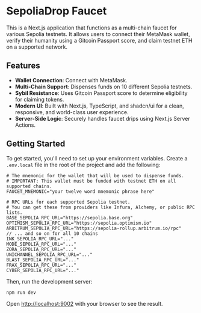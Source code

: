 # SepoliaDrop Faucet

This is a Next.js application that functions as a multi-chain faucet for various Sepolia testnets. It allows users to connect their MetaMask wallet, verify their humanity using a Gitcoin Passport score, and claim testnet ETH on a supported network.

## Features

- **Wallet Connection**: Connect with MetaMask.
- **Multi-Chain Support**: Dispenses funds on 10 different Sepolia testnets.
- **Sybil Resistance**: Uses Gitcoin Passport score to determine eligibility for claiming tokens.
- **Modern UI**: Built with Next.js, TypeScript, and shadcn/ui for a clean, responsive, and world-class user experience.
- **Server-Side Logic**: Securely handles faucet drips using Next.js Server Actions.

## Getting Started

To get started, you'll need to set up your environment variables. Create a `.env.local` file in the root of the project and add the following:

```
# The mnemonic for the wallet that will be used to dispense funds.
# IMPORTANT: This wallet must be funded with testnet ETH on all supported chains.
FAUCET_MNEMONIC="your twelve word mnemonic phrase here"

# RPC URLs for each supported Sepolia testnet.
# You can get these from providers like Infura, Alchemy, or public RPC lists.
BASE_SEPOLIA_RPC_URL="https://sepolia.base.org"
OPTIMISM_SEPOLIA_RPC_URL="https://sepolia.optimism.io"
ARBITRUM_SEPOLIA_RPC_URL="https://sepolia-rollup.arbitrum.io/rpc"
// ... and so on for all 10 chains
INK_SEPOLIA_RPC_URL="..."
MODE_SEPOLIA_RPC_URL="..."
ZORA_SEPOLIA_RPC_URL="..."
UNICHANNEL_SEPOLIA_RPC_URL="..."
BLAST_SEPOLIA_RPC_URL="..."
FRAX_SEPOLIA_RPC_URL="..."
CYBER_SEPOLIA_RPC_URL="..."
```

Then, run the development server:

```bash
npm run dev
```

Open [http://localhost:9002](http://localhost:9002) with your browser to see the result.
